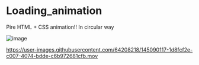 # Loading_animation
Pire HTML + CSS animation!! In circular way

![image](https://user-images.githubusercontent.com/64208218/145090091-ae32bfda-2515-4469-be83-324e5d575406.png)


https://user-images.githubusercontent.com/64208218/145090117-1d8fcf2e-c007-4074-bdde-c6b972681cfb.mov

